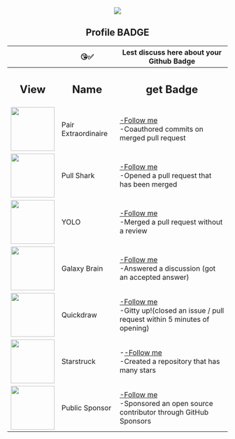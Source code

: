 <div align="center">
  <img src="https://raw.githubusercontent.com/NGUENAZEBS/NGUENAZEBS/b148c8a2db97e57892697b84916ccdf289765cee/.github/workflows/Private/statPILOTEZEBS.svg"/>
  
 ## Profile BADGE
 
 |  | 😘✅ | Lest discuss here about your Github Badge |
 | -- | -- | -- |
 | <h2 align="center">View</h2> | <h2 align="center">Name</h2> | <h2 align="center">get Badge</h2> |
 | <img src="https://github.com/NGUENAZEBS/NGUENAZEBS/blob/main/.github/workflows/Private/Achivments/CodeurZebsAChi.png?raw=true" width="100px"/> | Pair Extraordinaire | <a href="https://github.com/NGUENAZEBS">-Follow me</a> <br> -Coauthored commits on merged pull request |
 | <img src="https://github.com/NGUENAZEBS/NGUENAZEBS/blob/main/.github/workflows/Private/Achivments/CodeurZEBSachiv.png?raw=true" width="100px"/> | Pull Shark | <a href="https://github.com/NGUENAZEBS">-Follow me</a> <br>-Opened a pull request that has been merged |
 | <img src="https://github.com/NGUENAZEBS/NGUENAZEBS/blob/main/.github/workflows/Private/Achivments/CodeurZebsAA.png?raw=true" width="100px"/> | YOLO | <a href="https://github.com/NGUENAZEBS">-Follow me</a> <br>-Merged a pull request without a review |
 | <img src="https://github.com/NGUENAZEBS/NGUENAZEBS/blob/main/.github/workflows/Private/Achivments/CodeurZEBSa.png?raw=true" width="100px"/> | Galaxy Brain | <a href="https://github.com/NGUENAZEBS">-Follow me</a><br>-Answered a discussion (got an accepted answer) |
 | <img src="https://github.com/NGUENAZEBS/NGUENAZEBS/blob/main/.github/workflows/Private/Achivments/CodeurZebsACh.png?raw=true" width="100px"/> | Quickdraw | <a href="https://github.com/NGUENAZEBS">-Follow me</a><br>-Gitty up!(closed an issue / pull request within 5 minutes of opening) |
 | <img src="https://github.com/NGUENAZEBS/NGUENAZEBS/blob/main/.github/workflows/Private/Achivments/CodeurZEBSStartAC.png?raw=true" width="100px"/> | Starstruck | -<a href="https://github.com/NGUENAZEBS">-Follow me</a><br>-Created a repository that has many stars |
 | <img src="https://github.com/NGUENAZEBS/NGUENAZEBS/blob/main/.github/workflows/Private/Achivments/CodeurZEBSzz.png?raw=true" width="100px"/> | Public Sponsor | <a href="https://github.com/NGUENAZEBS">-Follow me</a><br>-Sponsored an open source contributor through GitHub Sponsors |
 
 
 
</div>

